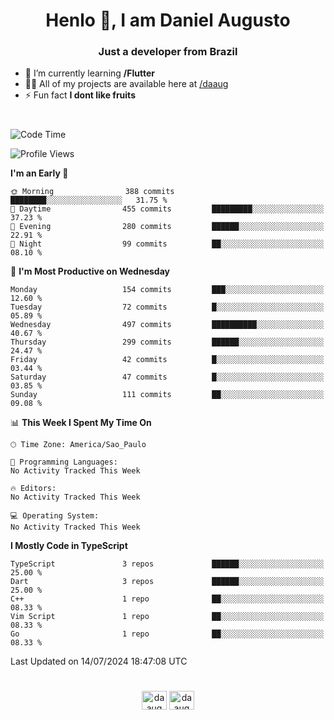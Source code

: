 <h1 align="center">Henlo 👋, I am Daniel Augusto</h1>
<h3 align="center">Just a developer from Brazil</h3>

- 🌱 I’m currently learning **/Flutter**
- 👨‍💻 All of my projects are available here at [/daaug](https://github.com/daaug)
- ⚡ Fun fact **I dont like fruits** 
<h1></h1>

<!--START_SECTION:waka-->
![Code Time](http://img.shields.io/badge/Code%20Time-36%20hrs%2032%20mins-blue)

![Profile Views](http://img.shields.io/badge/Profile%20Views-3-blue)

**I'm an Early 🐤** 

```text
🌞 Morning                388 commits         ████████░░░░░░░░░░░░░░░░░   31.75 % 
🌆 Daytime                455 commits         █████████░░░░░░░░░░░░░░░░   37.23 % 
🌃 Evening                280 commits         ██████░░░░░░░░░░░░░░░░░░░   22.91 % 
🌙 Night                  99 commits          ██░░░░░░░░░░░░░░░░░░░░░░░   08.10 % 
```
📅 **I'm Most Productive on Wednesday** 

```text
Monday                   154 commits         ███░░░░░░░░░░░░░░░░░░░░░░   12.60 % 
Tuesday                  72 commits          █░░░░░░░░░░░░░░░░░░░░░░░░   05.89 % 
Wednesday                497 commits         ██████████░░░░░░░░░░░░░░░   40.67 % 
Thursday                 299 commits         ██████░░░░░░░░░░░░░░░░░░░   24.47 % 
Friday                   42 commits          █░░░░░░░░░░░░░░░░░░░░░░░░   03.44 % 
Saturday                 47 commits          █░░░░░░░░░░░░░░░░░░░░░░░░   03.85 % 
Sunday                   111 commits         ██░░░░░░░░░░░░░░░░░░░░░░░   09.08 % 
```


📊 **This Week I Spent My Time On** 

```text
🕑︎ Time Zone: America/Sao_Paulo

💬 Programming Languages: 
No Activity Tracked This Week

🔥 Editors: 
No Activity Tracked This Week

💻 Operating System: 
No Activity Tracked This Week
```

**I Mostly Code in TypeScript** 

```text
TypeScript               3 repos             ██████░░░░░░░░░░░░░░░░░░░   25.00 % 
Dart                     3 repos             ██████░░░░░░░░░░░░░░░░░░░   25.00 % 
C++                      1 repo              ██░░░░░░░░░░░░░░░░░░░░░░░   08.33 % 
Vim Script               1 repo              ██░░░░░░░░░░░░░░░░░░░░░░░   08.33 % 
Go                       1 repo              ██░░░░░░░░░░░░░░░░░░░░░░░   08.33 % 
```




 Last Updated on 14/07/2024 18:47:08 UTC
<!--END_SECTION:waka-->

<h1></h1>
<p align="center">
<a href="https://linkedin.com/in/daaug" target="blank"><img align="center" src="https://raw.githubusercontent.com/rahuldkjain/github-profile-readme-generator/master/src/images/icons/Social/linked-in-alt.svg" alt="daaug" height="30" width="40" /></a> 
<a href="https://www.hackerrank.com/daaug" target="blank"><img align="center" src="https://raw.githubusercontent.com/rahuldkjain/github-profile-readme-generator/master/src/images/icons/Social/hackerrank.svg" alt="daaug" height="30" width="40" /></a>
</p>
